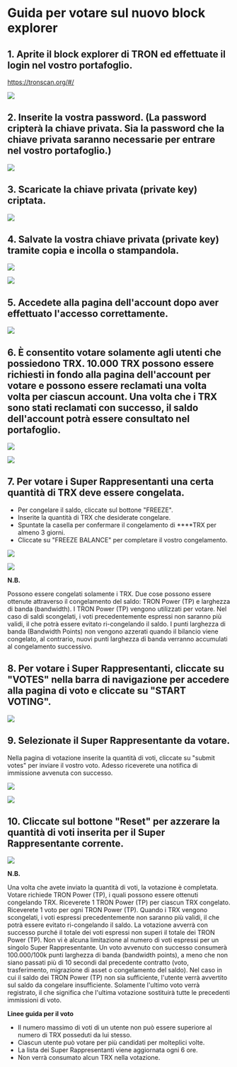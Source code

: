 # Guida per votare sul nuovo block explorer

## 1. Aprite il block explorer di TRON ed effettuate il login nel vostro portafoglio.

https://tronscan.org/#/

![](https://raw.githubusercontent.com/ybhgenius/Documentation/master/images/Blockchain-Explorer/Guide_for_voting_on_Blockchain_Explorer/1.png)

## 2. Inserite la vostra password. (La password cripterà la chiave privata. Sia la password che la chiave privata saranno necessarie per entrare nel vostro portafoglio.)

![](https://raw.githubusercontent.com/ybhgenius/Documentation/master/images/Blockchain-Explorer/Guide_for_voting_on_Blockchain_Explorer/2.png)

## 3. Scaricate la chiave privata (private key) criptata.

![](https://raw.githubusercontent.com/ybhgenius/Documentation/master/images/Blockchain-Explorer/Guide_for_voting_on_Blockchain_Explorer/3.png)

## 4. Salvate la vostra chiave privata (private key) tramite copia e incolla o stampandola.

![](https://raw.githubusercontent.com/ybhgenius/Documentation/master/images/Blockchain-Explorer/Guide_for_voting_on_Blockchain_Explorer/4.png)

![](https://raw.githubusercontent.com/ybhgenius/Documentation/master/images/Blockchain-Explorer/Guide_for_voting_on_Blockchain_Explorer/5.png)

## 5. Accedete alla pagina dell'account dopo aver effettuato l'accesso correttamente.

![](https://raw.githubusercontent.com/ybhgenius/Documentation/master/images/Blockchain-Explorer/Guide_for_voting_on_Blockchain_Explorer/6.png)

## 6. È consentito votare solamente agli utenti che possiedono TRX. 10.000 TRX possono essere richiesti in fondo alla pagina dell'account per votare e possono essere reclamati una volta volta per ciascun account. Una volta che i TRX sono stati reclamati con successo, il saldo dell'account potrà essere consultato nel portafoglio.

![](https://raw.githubusercontent.com/ybhgenius/Documentation/master/images/Blockchain-Explorer/Guide_for_voting_on_Blockchain_Explorer/testnet.png)

![](https://raw.githubusercontent.com/ybhgenius/Documentation/master/images/Blockchain-Explorer/Guide_for_voting_on_Blockchain_Explorer/7.png)

## 7. Per votare i Super Rappresentanti una certa quantità di TRX deve essere congelata.

+ Per congelare il saldo, cliccate sul bottone "FREEZE". 
+ Inserite la quantità di TRX che desiderate congelare.
+ Spuntate la casella per confermare il congelamento di ****TRX per almeno 3 giorni.
+ Cliccate su "FREEZE BALANCE" per completare il vostro congelamento.

![](https://raw.githubusercontent.com/ybhgenius/Documentation/master/images/Blockchain-Explorer/Guide_for_voting_on_Blockchain_Explorer/8.png)

![](https://raw.githubusercontent.com/ybhgenius/Documentation/master/images/Blockchain-Explorer/Guide_for_voting_on_Blockchain_Explorer/9.png)

**N.B.**

Possono essere congelati solamente i TRX. Due cose possono essere ottenute attraverso il congelamento del saldo: TRON Power (TP) e larghezza di banda (bandwidth). I TRON Power (TP) vengono utilizzati per votare. Nel caso di saldi scongelati, i voti precedentemente espressi non saranno più validi, il che potrà essere evitato ri-congelando il saldo. I punti larghezza di banda (Bandwidth Points) non vengono azzerati quando il bilancio viene congelato, al contrario, nuovi punti larghezza di banda verranno accumulati al congelamento successivo.

## 8. Per votare i Super Rappresentanti, cliccate su "VOTES" nella barra di navigazione per accedere alla pagina di voto e cliccate su "START VOTING".

![](https://raw.githubusercontent.com/ybhgenius/Documentation/master/images/Blockchain-Explorer/Guide_for_voting_on_Blockchain_Explorer/10.png)

## 9. Selezionate il Super Rappresentante da votare.

Nella pagina di votazione inserite la quantità di voti, cliccate su "submit votes" per inviare il vostro voto. Adesso riceverete una notifica di immissione avvenuta con successo.

![](https://raw.githubusercontent.com/ybhgenius/Documentation/master/images/Blockchain-Explorer/Guide_for_voting_on_Blockchain_Explorer/11.png)

![](https://raw.githubusercontent.com/ybhgenius/Documentation/master/images/Blockchain-Explorer/Guide_for_voting_on_Blockchain_Explorer/12.png)

## 10. Cliccate sul bottone "Reset" per azzerare la quantità di voti inserita per il Super Rappresentante corrente.

![](https://raw.githubusercontent.com/ybhgenius/Documentation/master/images/Blockchain-Explorer/Guide_for_voting_on_Blockchain_Explorer/13.png)

**N.B.**

Una volta che avete inviato la quantità di voti, la votazione è completata. Votare richiede TRON Power (TP), i quali possono essere ottenuti congelando TRX. Riceverete 1 TRON Power (TP) per ciascun TRX congelato. Riceverete 1 voto per ogni TRON Power (TP). Quando i TRX vengono scongelati, i voti espressi precedentemente non saranno più validi, il che potrà essere evitato ri-congelando il saldo. La votazione avverrà con successo purché il totale dei voti espressi non superi il totale dei TRON Power (TP). Non vi è alcuna limitazione al numero di voti espressi per un singolo Super Rappresentante. Un voto avvenuto con successo consumerà 100.000/100k punti larghezza di banda (bandwidth points), a meno che non siano passati più di 10 secondi dal precedente contratto (voto, trasferimento, migrazione di asset o congelamento del saldo). Nel caso in cui il saldo dei TRON Power (TP) non sia sufficiente, l'utente verrà avvertito sul saldo da congelare insufficiente. Solamente l'ultimo voto verrà registrato, il che significa che l'ultima votazione sostituirà tutte le precedenti immissioni di voto.

**Linee guida per il voto**

+ Il numero massimo di voti di un utente non può essere superiore al numero di TRX posseduti da lui stesso.
+ Ciascun utente può votare per più candidati per molteplici volte.
+ La lista dei Super Rappresentanti viene aggiornata ogni 6 ore.
+ Non verrà consumato alcun TRX nella votazione.